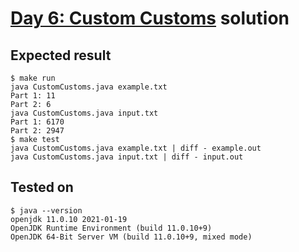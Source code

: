 # [Day 6: Custom Customs](https://adventofcode.com/2020/day/6) solution

## Expected result
```
$ make run
java CustomCustoms.java example.txt
Part 1: 11
Part 2: 6
java CustomCustoms.java input.txt
Part 1: 6170
Part 2: 2947
$ make test
java CustomCustoms.java example.txt | diff - example.out
java CustomCustoms.java input.txt | diff - input.out
```

## Tested on
```
$ java --version
openjdk 11.0.10 2021-01-19
OpenJDK Runtime Environment (build 11.0.10+9)
OpenJDK 64-Bit Server VM (build 11.0.10+9, mixed mode)
```
